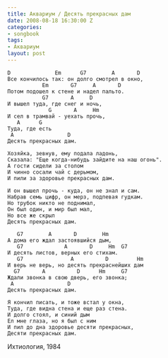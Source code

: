 ```yaml
---
title: Аквариум / Десять прекрасных дам
date: 2008-08-18 16:30:00 Z
categories:
- songbook
tags:
- Аквариум
layout: post
---
```


	D              Em      G7        A       D
	Все кончилось так: он долго смотрел в окно,
	           Em       G7     A       D
	Потом подошел к стене и надел пальто.
	           G7       A     D
	И вышел туда, где снег и ночь,
	             G       A     Hm
	И сел в трамвай - уехать прочь,
	   A      G
	Туда, где есть
	 A                 D
	Десять прекрасных дам.
	
	Хозяйка, зевнув, ему подала ладонь,
	Сказала: "Еще когда-нибудь зайдите на наш огонь".
	А гости сидели за столом
	И чинно сосали чай с дерьмом,
	И пили за здоровье прекрасных дам.
	
	И он вышел прочь - куда, он не знал и сам.
	Набрав семь цифр, он мерз, подпевая гудкам.
	Но трубок никто не поднимал,
	Он был один, и мир был мал,
	Но все же скрыл
	Десять прекрасных дам.
	
	   G7        A       D        Hm
	А дома его ждал застоявшийся дым,
	   G7             A       D     Hm  G7
	И десять листов, верных его стихам.
	   G7               A          D         Hm
	И верь не верь, но десять прекраснейших дам
	  G7       A          D      Hm     G7
	Ждали звонка в свою дверь, его звонка;
	 A                 D
	Десять прекрасных дам.
	
	Я кончил писать, и тоже встал у окна,
	Туда, где видна стена и еще раз стена.
	И долго стоял, и синий дым
	Ел мне глаза, но я был с ним
	И пил до дна здоровье десяти прекрасных,
	Десяти прекрасных дам.

Ихтиология, 1984

